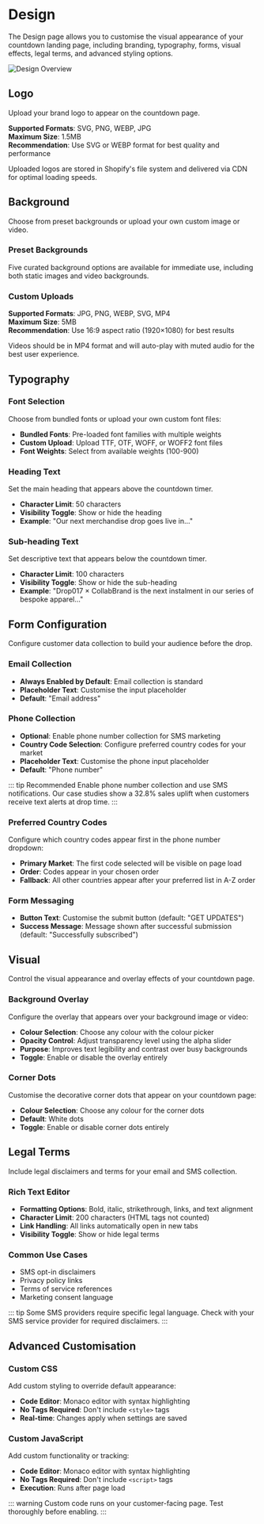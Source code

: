 # Design

The Design page allows you to customise the visual appearance of your countdown landing page, including branding, typography, forms, visual effects, legal terms, and advanced styling options.

![Design Overview](/assets/dropify-tour-design.gif)

## Logo

Upload your brand logo to appear on the countdown page.

**Supported Formats**: SVG, PNG, WEBP, JPG  
**Maximum Size**: 1.5MB  
**Recommendation**: Use SVG or WEBP format for best quality and performance

Uploaded logos are stored in Shopify's file system and delivered via CDN for optimal loading speeds.

## Background

Choose from preset backgrounds or upload your own custom image or video.

### Preset Backgrounds

Five curated background options are available for immediate use, including both static images and video backgrounds.

### Custom Uploads

**Supported Formats**: JPG, PNG, WEBP, SVG, MP4  
**Maximum Size**: 5MB  
**Recommendation**: Use 16:9 aspect ratio (1920×1080) for best results

Videos should be in MP4 format and will auto-play with muted audio for the best user experience.

## Typography

### Font Selection

Choose from bundled fonts or upload your own custom font files:

- **Bundled Fonts**: Pre-loaded font families with multiple weights
- **Custom Upload**: Upload TTF, OTF, WOFF, or WOFF2 font files
- **Font Weights**: Select from available weights (100-900)

### Heading Text

Set the main heading that appears above the countdown timer.

- **Character Limit**: 50 characters
- **Visibility Toggle**: Show or hide the heading
- **Example**: "Our next merchandise drop goes live in..."

### Sub-heading Text

Set descriptive text that appears below the countdown timer.

- **Character Limit**: 100 characters
- **Visibility Toggle**: Show or hide the sub-heading
- **Example**: "Drop017 × CollabBrand is the next instalment in our series of bespoke apparel..."

## Form Configuration

Configure customer data collection to build your audience before the drop.

### Email Collection

- **Always Enabled by Default**: Email collection is standard
- **Placeholder Text**: Customise the input placeholder
- **Default**: "Email address"

### Phone Collection

- **Optional**: Enable phone number collection for SMS marketing
- **Country Code Selection**: Configure preferred country codes for your market
- **Placeholder Text**: Customise the phone input placeholder
- **Default**: "Phone number"

::: tip Recommended
Enable phone number collection and use SMS notifications. Our case studies show a 32.8% sales uplift when customers receive text alerts at drop time.
:::

### Preferred Country Codes

Configure which country codes appear first in the phone number dropdown:

- **Primary Market**: The first code selected will be visible on page load
- **Order**: Codes appear in your chosen order
- **Fallback**: All other countries appear after your preferred list in A-Z order

### Form Messaging

- **Button Text**: Customise the submit button (default: "GET UPDATES")
- **Success Message**: Message shown after successful submission (default: "Successfully subscribed")

## Visual

Control the visual appearance and overlay effects of your countdown page.

### Background Overlay

Configure the overlay that appears over your background image or video:

- **Colour Selection**: Choose any colour with the colour picker
- **Opacity Control**: Adjust transparency level using the alpha slider
- **Purpose**: Improves text legibility and contrast over busy backgrounds
- **Toggle**: Enable or disable the overlay entirely

### Corner Dots

Customise the decorative corner dots that appear on your countdown page:

- **Colour Selection**: Choose any colour for the corner dots
- **Default**: White dots
- **Toggle**: Enable or disable corner dots entirely

## Legal Terms

Include legal disclaimers and terms for your email and SMS collection.

### Rich Text Editor

- **Formatting Options**: Bold, italic, strikethrough, links, and text alignment
- **Character Limit**: 200 characters (HTML tags not counted)
- **Link Handling**: All links automatically open in new tabs
- **Visibility Toggle**: Show or hide legal terms

### Common Use Cases

- SMS opt-in disclaimers
- Privacy policy links
- Terms of service references
- Marketing consent language

::: tip
Some SMS providers require specific legal language. Check with your SMS service provider for required disclaimers.
:::

## Advanced Customisation

### Custom CSS

Add custom styling to override default appearance:

- **Code Editor**: Monaco editor with syntax highlighting
- **No Tags Required**: Don't include `<style>` tags
- **Real-time**: Changes apply when settings are saved

### Custom JavaScript

Add custom functionality or tracking:

- **Code Editor**: Monaco editor with syntax highlighting
- **No Tags Required**: Don't include `<script>` tags
- **Execution**: Runs after page load

::: warning
Custom code runs on your customer-facing page. Test thoroughly before enabling.
:::
